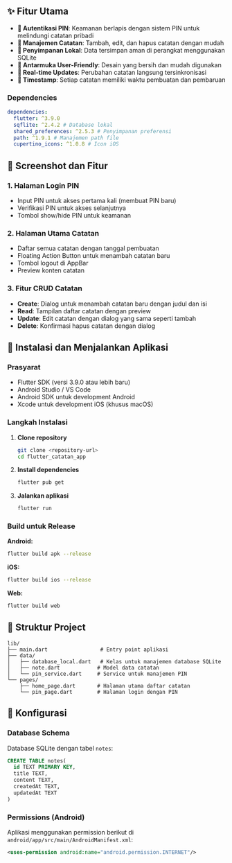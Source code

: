 
## ✨ Fitur Utama

- **🔐 Autentikasi PIN**: Keamanan berlapis dengan sistem PIN untuk melindungi catatan pribadi
- **📝 Manajemen Catatan**: Tambah, edit, dan hapus catatan dengan mudah
- **💾 Penyimpanan Lokal**: Data tersimpan aman di perangkat menggunakan SQLite
- **📱 Antarmuka User-Friendly**: Desain yang bersih dan mudah digunakan
- **🔄 Real-time Updates**: Perubahan catatan langsung tersinkronisasi
- **📅 Timestamp**: Setiap catatan memiliki waktu pembuatan dan pembaruan

### Dependencies

```yaml
dependencies:
  flutter: ^3.9.0
  sqflite: ^2.4.2 # Database lokal
  shared_preferences: ^2.5.3 # Penyimpanan preferensi
  path: ^1.9.1 # Manajemen path file
  cupertino_icons: ^1.0.8 # Icon iOS
```

## 📱 Screenshot dan Fitur

### 1. Halaman Login PIN

- Input PIN untuk akses pertama kali (membuat PIN baru)
- Verifikasi PIN untuk akses selanjutnya
- Tombol show/hide PIN untuk keamanan

### 2. Halaman Utama Catatan

- Daftar semua catatan dengan tanggal pembuatan
- Floating Action Button untuk menambah catatan baru
- Tombol logout di AppBar
- Preview konten catatan

### 3. Fitur CRUD Catatan

- **Create**: Dialog untuk menambah catatan baru dengan judul dan isi
- **Read**: Tampilan daftar catatan dengan preview
- **Update**: Edit catatan dengan dialog yang sama seperti tambah
- **Delete**: Konfirmasi hapus catatan dengan dialog

## 🚀 Instalasi dan Menjalankan Aplikasi

### Prasyarat

- Flutter SDK (versi 3.9.0 atau lebih baru)
- Android Studio / VS Code
- Android SDK untuk development Android
- Xcode untuk development iOS (khusus macOS)

### Langkah Instalasi

1. **Clone repository**

   ```bash
   git clone <repository-url>
   cd flutter_catatan_app
   ```

2. **Install dependencies**

   ```bash
   flutter pub get
   ```

3. **Jalankan aplikasi**
   ```bash
   flutter run
   ```

### Build untuk Release

**Android:**

```bash
flutter build apk --release
```

**iOS:**

```bash
flutter build ios --release
```

**Web:**

```bash
flutter build web
```

## 📁 Struktur Project

```
lib/
├── main.dart                 # Entry point aplikasi
├── data/
│   ├── database_local.dart   # Kelas untuk manajemen database SQLite
│   ├── note.dart            # Model data catatan
│   └── pin_service.dart     # Service untuk manajemen PIN
└── pages/
    ├── home_page.dart       # Halaman utama daftar catatan
    └── pin_page.dart        # Halaman login dengan PIN
```

## 🔧 Konfigurasi

### Database Schema

Database SQLite dengan tabel `notes`:

```sql
CREATE TABLE notes(
  id TEXT PRIMARY KEY,
  title TEXT,
  content TEXT,
  createdAt TEXT,
  updatedAt TEXT
)
```

### Permissions (Android)

Aplikasi menggunakan permission berikut di `android/app/src/main/AndroidManifest.xml`:

```xml
<uses-permission android:name="android.permission.INTERNET"/>
```

